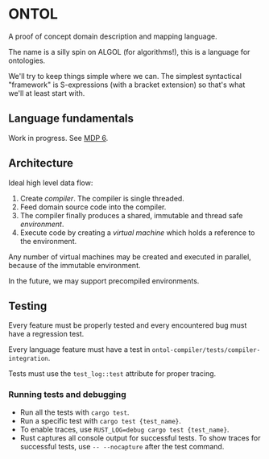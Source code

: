 # ONTOL

A proof of concept domain description and mapping language.

The name is a silly spin on ALGOL (for algorithms!), this is a language for ontologies.

We'll try to keep things simple where we can.
The simplest syntactical "framework" is S-expressions (with a bracket extension) so that's what we'll at least start with.

## Language fundamentals

Work in progress. See [MDP 6](https://gitlab.com/protojour/x-design-proposals/-/issues/8).

## Architecture

Ideal high level data flow:

1. Create _compiler_. The compiler is single threaded.
2. Feed domain source code into the compiler.
3. The compiler finally produces a shared, immutable and thread safe _environment_.
4. Execute code by creating a _virtual machine_ which holds a reference to the environment.

Any number of virtual machines may be created and executed in parallel, because of the immutable environment.

In the future, we may support precompiled environments.

## Testing

Every feature must be properly tested and every encountered bug must have a regression test.

Every language feature must have a test in `ontol-compiler/tests/compiler-integration`.

Tests must use the `test_log::test` attribute for proper tracing.

### Running tests and debugging

* Run all the tests with `cargo test`.
* Run a specific test with `cargo test {test_name}`.
* To enable traces, use `RUST_LOG=debug cargo test {test_name}`.
* Rust captures all console output for successful tests. To show traces for successful tests, use `-- --nocapture` after the test command.
